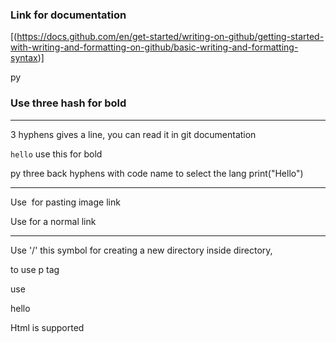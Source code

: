 ### Link for documentation
[(https://docs.github.com/en/get-started/writing-on-github/getting-started-with-writing-and-formatting-on-github/basic-writing-and-formatting-syntax)]


py
### Use three hash for bold

---

3 hyphens gives a line, you can read it in git documentation

`hello` use this for bold

py
three back hyphens with code name to select the lang
print("Hello")


---

Use 
![]() for pasting image link

Use
[]() for a normal link

---

Use '/' this symbol for creating a new directory inside directory, 

to use p tag

use 

<p>
  hello
</p>

Html is supported
